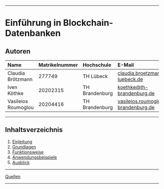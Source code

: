 ***

# Einführung in Blockchain-Datenbanken

## Autoren

| Name                | Matrikelnummer| Hochschule       | E-Mail                                  |
|:--------------------|:--------------|:-----------------|:----------------------------------------|
| Claudia Brötzmann   | 277749        | TH Lübeck        | claudia.broetzmann@th-luebeck.de        |
| Iven Köthke         | 20202315      | TH Brandenburg   | koethke@th-brandenburg.de               |
| Vasileios Roumoglou | 20204416      | TH Brandenburg   | vasileios.roumoglou@th-brandenburg.de   |

***

## Inhaltsverzeichnis

1. [Einleitung](Einleitung.md)
2. [Grundlagen](Grundlagen.md)
3. [Funktionsweise](Funktionsweise.md)
4. [Anwendungsbeispiele](Anwendungsbeispiele.md)  
5. [Ausblick](Ausblick.md)

***

[Quellen](Quellen.md)

***
